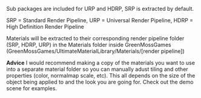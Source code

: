 Sub packages are included for URP and HDRP, SRP is extracted by default.

SRP = Standard Render Pipeline, 
URP = Universal Render Pipeline, 
HDRP = High Definition Render Pipeline

Materials will be extracted to their corresponding render pipeline folder (SRP, HDRP, URP) in the Materials folder inside
GreenMossGames (GreenMossGames/UltimateMaterialLibrary/Materials/[render pipeline])

**Advice**
I would recommend making a copy of the materials you want to use into a separate material folder so you
can manually adust tiling and other properties (color, normalmap scale, etc). This all depends on the size of the object being applied to
and the look you are going for. Check out the demo scene for examples.